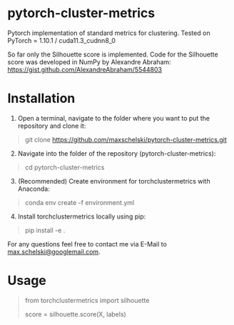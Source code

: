 # pytorch-cluster-metrics
Pytorch implementation of standard metrics for clustering.
Tested on PyTorch = 1.10.1 / cuda11.3_cudnn8_0

So far only the Silhouette score is implemented.
Code for the Silhouette score was developed in NumPy by Alexandre Abraham:
https://gist.github.com/AlexandreAbraham/5544803

# Installation

1. Open a terminal, navigate to the folder where you want to put the repository and clone it:
> git clone https://github.com/maxschelski/pytorch-cluster-metrics.git
2. Navigate into the folder of the repository (pytorch-cluster-metrics):
> cd pytorch-cluster-metrics
3. (Recommended) Create environment for torchclustermetrics with Anaconda:
> conda env create -f environment.yml
4. Install torchclustermetrics locally using pip:
> pip install -e .

For any questions feel free to contact me via E-Mail to max.schelski@googlemail.com.

# Usage

> from torchclustermetrics import silhouette
> 
> score = silhouette.score(X, labels)

